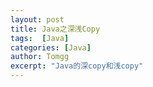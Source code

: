 ```yaml
---
layout: post
title: Java之深浅Copy
tags:  [Java]
categories: [Java]
author: Tomgg
excerpt: "Java的深copy和浅copy"
---
```

